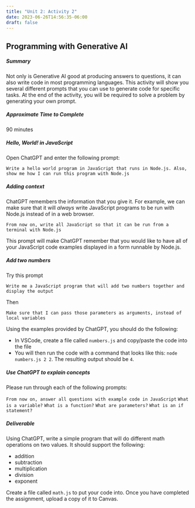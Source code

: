 ```yaml
---
title: "Unit 2: Activity 2"
date: 2023-06-26T14:56:35-06:00
draft: false
---
```


## Programming with Generative AI

##### Summary

Not only is Generative AI good at producing answers to questions, it can also write code in most programming languages. This activity will show you several different prompts that you can use to generate code for specific tasks. At the end of the activity, you will be required to solve a problem by generating your own prompt.

##### Approximate Time to Complete

90 minutes

##### Hello, World! in JavaScript

Open ChatGPT and enter the following prompt:

`Write a hello world program in JavaScript that runs in Node.js. Also, show me how I can run this program with Node.js`

##### Adding context

ChatGPT remembers the information that you give it. For example, we can make sure that it will _always_ write JavaScript programs to be run with Node.js instead of in a web browser.

`From now on, write all JavaScript so that it can be run from a terminal with Node.js`

This prompt will make ChatGPT remember that you would like to have all of your JavaScript code examples displayed in a form runnable by Node.js.

##### Add two numbers

Try this prompt

`Write me a JavaScript program that will add two numbers together and display the output`

Then

`Make sure that I can pass those parameters as arguments, instead of local variables`

Using the examples provided by ChatGPT, you should do the following:

- In VSCode, create a file called `numbers.js` and copy/paste the code into the file
- You will then run the code with a command that looks like this: `node numbers.js 2 2`. The resulting output should be `4`.

##### Use ChatGPT to explain concepts

Please run through each of the following prompts:

`From now on, answer all questions with example code in JavaScript`
`What is a variable?`
`What is a function?`
`What are parameters?`
`What is an if statement?`

##### Deliverable

Using ChatGPT, write a simple program that will do different math operations on two values. It should support the following:

- addition
- subtraction
- multiplication
- division
- exponent

Create a file called `math.js` to put your code into. Once you have completed the assignment, upload a copy of it to Canvas.
